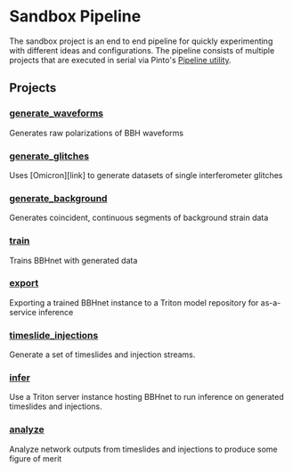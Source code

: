 # Sandbox Pipeline

The sandbox project is an end to end pipeline for quickly experimenting with different ideas and configurations. The pipeline consists of
multiple projects that are executed in serial via Pinto's [Pipeline utility](https://github.com/EthanMarx/pinto/blob/add-pipeline-to-readme/README.md#pipelines).

## Projects
### [generate_waveforms](https://github.com/EthanMarx/BBHNet/edit/readme/projects/sandbox/generate_waveforms)
Generates raw polarizations of BBH waveforms 

### [generate_glitches](https://github.com/EthanMarx/BBHNet/edit/readme/projects/sandbox/generate_glitches)
Uses [Omicron][link] to generate datasets of single interferometer glitches

### [generate_background](https://github.com/EthanMarx/BBHNet/edit/readme/projects/sandbox/generate_background)
Generates coincident, continuous segments of background strain data

### [train](https://github.com/EthanMarx/BBHNet/edit/readme/projects/sandbox/train)
Trains BBHnet with generated data

### [export](https://github.com/EthanMarx/BBHNet/edit/readme/projects/sandbox/export)
Exporting a trained BBHnet instance to a Triton model repository for as-a-service inference

### [timeslide_injections](https://github.com/EthanMarx/BBHNet/edit/readme/projects/sandbox/timeslide_injections)
Generate a set of timeslides and injection streams.

### [infer](https://github.com/EthanMarx/BBHNet/edit/readme/projects/sandbox/infer)
Use a Triton server instance hosting BBHnet to run inference on generated timeslides and injections.

### [analyze](https://github.com/EthanMarx/BBHNet/edit/readme/projects/sandbox/analyze)
Analyze network outputs from timeslides and injections to produce some figure of merit








